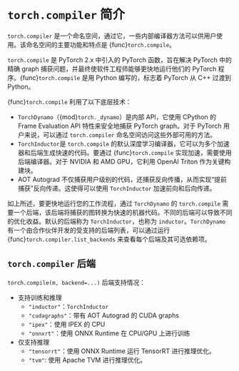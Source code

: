 # `torch.compiler` 简介

`torch.compiler` 是一个命名空间，通过它，一些内部编译器方法可以供用户使用。该命名空间的主要功能和特点是 {func}`torch.compile`。

`torch.compile` 是 PyTorch 2.x 中引入的 PyTorch 函数，旨在解决 PyTorch 中的精确 graph 捕获问题，并最终使软件工程师能够更快地运行他们的 PyTorch 程序。{func}`torch.compile` 是用 Python 编写的，标志着 PyTorch 从 C++ 过渡到 Python。

{func}`torch.compile` 利用了以下底层技术：

- `TorchDynamo`（{mod}`torch._dynamo`）是内部 API，它使用 CPython 的 Frame Evaluation API 特性来安全地捕获 PyTorch graph。对于 PyTorch 用户来说，可以通过 `torch.compiler` 命名空间访问这些外部可用的方法。
- `TorchInductor`是 `torch.compile` 的默认深度学习编译器，它可以为多个加速器和后端生成快速的代码。要通过 {func}`torch.compile` 实现加速，需要使用后端编译器。对于 NVIDIA 和 AMD GPU，它利用 OpenAI Triton 作为关键构建块。
- AOT Autograd 不仅捕获用户级别的代码，还捕获反向传播，从而实现“提前捕获”反向传递。这使得可以使用 `TorchInductor` 加速前向和后向传递。

如上所述，要更快地运行您的工作流程，通过 `TorchDynamo` 的 `torch.compile` 需要一个后端，该后端将捕获的图转换为快速的机器代码。不同的后端可以导致不同的优化收益。默认的后端称为 `TorchInductor`，也称为 `inductor`。`TorchDynamo` 有一个由合作伙伴开发的受支持的后端列表，可以通过运行 {func}`torch.compiler.list_backends` 来查看每个后端及其可选依赖项。

## `torch.compiler` 后端

`torch.compile(m, backend=...)` 后端支持情况：
- 支持训练和推理
    - `"inductor"`：`TorchInductor`
    - `"cudagraphs"`：带有 AOT Autograd 的 CUDA graphs
    - `"ipex"`：使用 IPEX 的 CPU
    - `"onnxrt"`：使用 ONNX Runtime 在 CPU/GPU 上进行训练
- 仅支持推理
    - `"tensorrt"`：使用 ONNX Runtime 运行 TensorRT 进行推理优化。
    - `"tvm"`: 使用 Apache TVM 进行推理优化。
